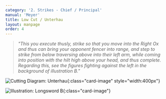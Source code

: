 ```yaml
---
category: '2. Strikes - Chief / Principal'
manual: 'Meyer'
title: Low Cut / Unterhau
layout: manpage
order: 4
---
```


> *"This you execute thusly, strike so that you move into the Right Ox and thus can bring your opponent fencer into range, and step to strike from below traversing above into their left arm, while coming into position with the hilt high above your head, and thus complete. Regarding this, see the figures fighting against the left in the background of illustration B."*

![Cutting Diagram: Unterhau](/manuals/meyer/images/strikes/cutting_diagram_unterhau.png){:class="card-image" style="width:400px"}

![Illustration: Longsword B](/manuals/meyer/images/Meyer_1570_Longsword_B.jpg){:class="card-image"}